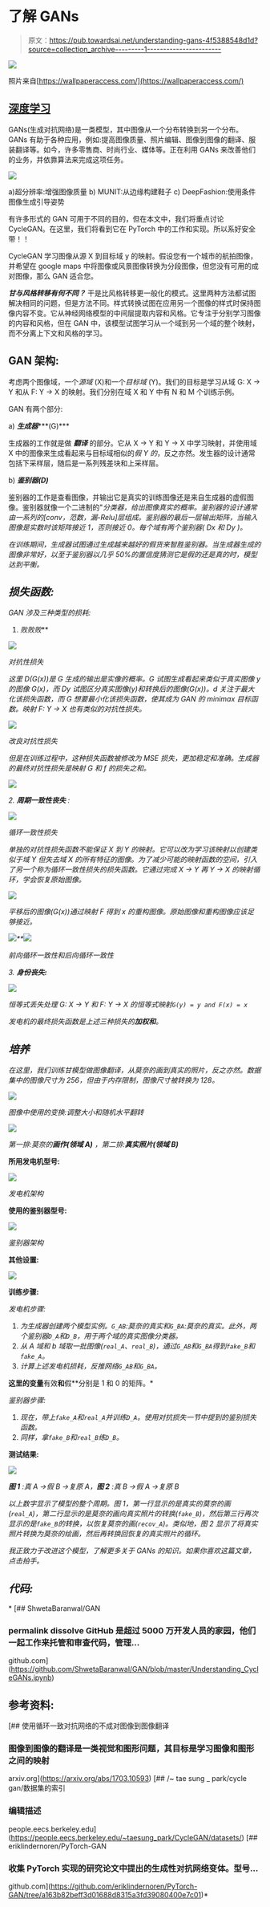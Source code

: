 # 了解 GANs

> 原文：<https://pub.towardsai.net/understanding-gans-4f5388548d1d?source=collection_archive---------1----------------------->

![](img/bc636521b683d4869bfd60d3d83d1f67.png)

照片来自[https://wallpaperaccess.com/](https://wallpaperaccess.com/)

## [深度学习](https://towardsai.net/p/category/machine-learning/deep-learning)

GANs(生成对抗网络)是一类模型，其中图像从一个分布转换到另一个分布。GANs 有助于各种应用，例如:提高图像质量、照片编辑、图像到图像的翻译、服装翻译等。如今，许多零售商、时尚行业、媒体等。正在利用 GANs 来改善他们的业务，并依靠算法来完成这项任务。

![](img/55eba5fcb3a8021ac99ea8178f1c4966.png)

a)超分辨率:增强图像质量 b) MUNIT:从边缘构建鞋子 c) DeepFashion:使用条件图像生成引导姿势

有许多形式的 GAN 可用于不同的目的，但在本文中，我们将重点讨论 CycleGAN。在这里，我们将看到它在 PyTorch 中的工作和实现。所以系好安全带！！

CycleGAN 学习图像从源 X 到目标域 y 的映射。假设您有一个城市的航拍图像，并希望在 google maps 中将图像或风景图像转换为分段图像，但您没有可用的成对图像，那么 GAN 适合您。

***甘与风格转移有何不同？*** 干是比风格转移更一般化的模式。这里两种方法都试图解决相同的问题，但是方法不同。样式转换试图在应用另一个图像的样式时保持图像内容不变。它从神经网络模型的中间层提取内容和风格。它专注于分别学习图像的内容和风格，但在 GAN 中，该模型试图学习从一个域到另一个域的整个映射，而不分离上下文和风格的学习。

## GAN 架构:

考虑两个图像域，一个*源域* (X)和一个*目标域* (Y)。我们的目标是学习从域 G: X → Y 和从 F: Y → X 的映射。我们分别在域 X 和 Y 中有 N 和 M 个训练示例。

GAN 有两个部分:

a) ***生成器******(G)***

生成器的工作就是做 ***翻译*** 的部分。它从 X → Y 和 Y → X 中学习映射，并使用域 X 中的图像来生成看起来与目标域相似的*假 Y 的*，反之亦然。发生器的设计通常包括下采样层，随后是一系列残差块和上采样层。

b) ***鉴别器(D)***

鉴别器的工作是查看图像，并输出它是真实的训练图像还是来自生成器的虚假图像。鉴别器就像一个二进制的"*分类器，给出图像真实的概率。鉴别器的设计通常由一系列的[conv，范数，漏-Relu]层组成。鉴别器的最后一层输出矩阵，当输入图像是实数时该矩阵接近 1，否则接近 0。每个域有两个鉴别器( *Dx* 和 *Dy* )。*

*在训练期间，生成器试图通过生成越来越好的假货来智胜鉴别器。当生成器生成的图像非常好，以至于鉴别器以几乎 50%的置信度猜测它是假的还是真的时，模型达到平衡。*

## *损失函数:*

*GAN 涉及三种类型的损耗:*

1.  ***败*败*败***

*![](img/8fad2ff310bbe0eed110d81ac1391954.png)*

*对抗性损失*

*这里 D(G(x))是 G 生成的输出是实像的概率。G 试图生成看起来类似于真实图像 y 的图像 G(x)，而 Dy 试图区分真实图像(y)和转换后的图像(G(x))。d 关注于最大化该损失函数，而 G 想要最小化该损失函数，使其成为 GAN 的 *minimax* 目标函数。映射 F: Y → X 也有类似的对抗性损失。*

*![](img/8f69cee82746665a21155c2b6ef59248.png)*

*改良对抗性损失*

*但是在训练过程中，这种损失函数被修改为 MSE 损失，更加稳定和准确。生成器的最终对抗性损失是映射 G 和 f 的损失之和。*

*![](img/9326d79d47c1c34705378316cbbabc48.png)*

*2. ***周期一致性丧失*** :*

*![](img/1edad3abd87fbb6c0161ddb5a7fa772c.png)*

*循环一致性损失*

*单独的对抗性损失函数不能保证 X 到 Y 的映射。它可以改为学习该映射以创建类似于域 Y 但失去域 X 的所有特征的图像。为了减少可能的映射函数的空间，引入了另一个称为循环一致性损失的损失函数。它通过完成 X → Y 再 Y → X 的映射循环，学会恢复原始图像。*

*![](img/14b37ccd7ffb3c826ef15e849bb3479d.png)*

*平移后的图像(G(x))通过映射 F 得到 x 的重构图像。原始图像和重构图像应该足够接近。*

*![](img/20786fd06cc1f1b91e7e1f5e63eb2498.png)**![](img/3ae8b8ce8487151c748c5e6948624c07.png)*

*前向循环一致性和后向循环一致性*

*3. ***身份丧失:****

*![](img/e79a2e7cd6f601419dfd9f9daf9017f9.png)*

*恒等式丢失处理 G: X → Y 和 F: Y → X 的恒等式映射`G(y) = y and F(x) = x`*

*发电机的最终损失函数是上述三种损失的**加权和**。*

## *培养*

*在这里，我们训练甘模型做图像翻译，从莫奈的画到真实的照片，反之亦然。数据集中的图像尺寸为 256，但由于内存限制，图像尺寸被转换为 128。*

*![](img/b56f295a1d5e759fe921b04ba91f6bef.png)*

*图像中使用的变换:调整大小和随机水平翻转*

*![](img/a95b807e176c328a16dcca3637b655d3.png)*

*第一排:莫奈的**画作(领域 A)** ，第二排:**真实照片(领域 B)***

****所用发电机型号:****

*![](img/fc5ed2e5d52861d0e417202b08abdb42.png)*

*发电机架构*

****使用的鉴别器型号:****

*![](img/2c060b4fc843f2090384b83b7a0aefcf.png)*

*鉴别器架构*

****其他设置:****

*![](img/5793500d516e3592055456c78465ad95.png)*

****训练步骤:****

*发电机步骤:*

1.  *为生成器创建两个模型实例。`G_AB`:莫奈的真实和`G_BA`:莫奈的真实。此外，两个鉴别器`D_A`和`D_B`，用于两个域的真实图像分类器。*
2.  *从 A 域和 b 域取一批图像(`real_A`、`real_B`)，通过`G_AB`和`G_BA`得到`fake_B`和`fake_A`。*
3.  *计算上述发电机损耗，反推网络`G_AB`和`G_BA`。*

**这里的变量**有效**和**假**分别是 1 和 0 的矩阵。*

*鉴别器步骤:*

1.  *现在，带上`fake_A`和`real_A`并训练`D_A`。使用对抗损失一节中提到的鉴别损失函数。*
2.  *同样，拿`fake_B`和`real_B`练`D_B`。*

****测试结果:****

*![](img/97c3f8e759bd0882ece2697c374ac223.png)*

***图 1** :真 A →假 B →复原 A，**图 2** :真 B →假 A →复原 B*

*以上数字显示了模型的整个周期。图 1，第一行显示的是真实的莫奈的画(`real_A`)，第二行显示的是莫奈的画向真实照片的转换(`fake_B`)，然后第三行再次显示的是`fake_B`的转换，以恢复莫奈的画(`recov_A`)。类似地，图 2 显示了将真实照片转换为莫奈的绘画，然后再转换回恢复的真实照片的循环。*

*我正致力于改进这个模型，了解更多关于 GANs 的知识。如果你喜欢这篇文章，点击拍手。*

## *代码:*

*[](https://github.com/ShwetaBaranwal/GAN/blob/master/Understanding_CycleGANs.ipynb) [## ShwetaBaranwal/GAN

### permalink dissolve GitHub 是超过 5000 万开发人员的家园，他们一起工作来托管和审查代码，管理…

github.com](https://github.com/ShwetaBaranwal/GAN/blob/master/Understanding_CycleGANs.ipynb) 

## 参考资料:

 [## 使用循环一致对抗网络的不成对图像到图像翻译

### 图像到图像的翻译是一类视觉和图形问题，其目标是学习图像和图形之间的映射

arxiv.org](https://arxiv.org/abs/1703.10593)  [## /~ tae sung _ park/cycle gan/数据集的索引

### 编辑描述

people.eecs.berkeley.edu](https://people.eecs.berkeley.edu/~taesung_park/CycleGAN/datasets/) [](https://github.com/eriklindernoren/PyTorch-GAN/tree/a163b82beff3d01688d8315a3fd39080400e7c01) [## eriklindernoren/PyTorch-GAN

### 收集 PyTorch 实现的研究论文中提出的生成性对抗网络变体。型号…

github.com](https://github.com/eriklindernoren/PyTorch-GAN/tree/a163b82beff3d01688d8315a3fd39080400e7c01)*